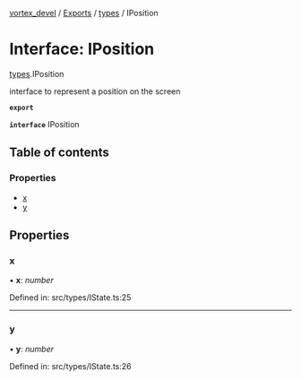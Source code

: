 [vortex_devel](../README.md) / [Exports](../modules.md) / [types](../modules/types.md) / IPosition

# Interface: IPosition

[types](../modules/types.md).IPosition

interface to represent a position on the screen

**`export`** 

**`interface`** IPosition

## Table of contents

### Properties

- [x](types.iposition.md#x)
- [y](types.iposition.md#y)

## Properties

### x

• **x**: *number*

Defined in: src/types/IState.ts:25

___

### y

• **y**: *number*

Defined in: src/types/IState.ts:26
